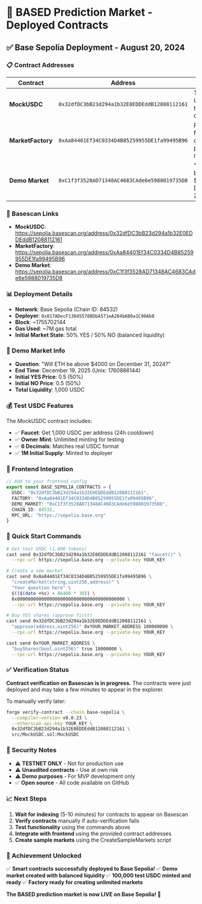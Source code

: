 # 🚀 BASED Prediction Market - Deployed Contracts

## ✅ Base Sepolia Deployment - August 20, 2024

### 📋 Contract Addresses

| Contract | Address | Purpose |
|----------|---------|---------|
| **MockUSDC** | `0x32dfDC3bB23d294a1b32E0EDDEddB12088112161` | Test USDC token (6 decimals) |
| **MarketFactory** | `0xAa84401Ef34C0334D4B85259955DE1fa99495B96` | Factory for creating prediction markets |
| **Demo Market** | `0xC1f3f3528AD71348AC4683CAde6e5988019735D8` | "Will ETH be above $4000 on Dec 31, 2024?" |

### 🔗 Basescan Links

- **MockUSDC**: https://sepolia.basescan.org/address/0x32dfDC3bB23d294a1b32E0EDDEddB12088112161
- **MarketFactory**: https://sepolia.basescan.org/address/0xAa84401Ef34C0334D4B85259955DE1fa99495B96  
- **Demo Market**: https://sepolia.basescan.org/address/0xC1f3f3528AD71348AC4683CAde6e5988019735D8

### 📊 Deployment Details

- **Network**: Base Sepolia (Chain ID: 84532)
- **Deployer**: `0x817ADecF13045578BDbA571eA204b6B0a1C90Ab8`
- **Block**: ~1755702144
- **Gas Used**: ~7M gas total
- **Initial Market State**: 50% YES / 50% NO (balanced liquidity)

### 🧪 Demo Market Info

- **Question**: "Will ETH be above $4000 on December 31, 2024?"
- **End Time**: December 19, 2025 (Unix: 1760886144)
- **Initial YES Price**: 0.5 (50%)
- **Initial NO Price**: 0.5 (50%)
- **Total Liquidity**: 1,000 USDC

### 💰 Test USDC Features

The MockUSDC contract includes:
- ✅ **Faucet**: Get 1,000 USDC per address (24h cooldown)
- ✅ **Owner Mint**: Unlimited minting for testing
- ✅ **6 Decimals**: Matches real USDC format
- ✅ **1M Initial Supply**: Minted to deployer

### 🎯 Frontend Integration

```typescript
// Add to your frontend config
export const BASE_SEPOLIA_CONTRACTS = {
  USDC: "0x32dfDC3bB23d294a1b32E0EDDEddB12088112161",
  FACTORY: "0xAa84401Ef34C0334D4B85259955DE1fa99495B96",
  DEMO_MARKET: "0xC1f3f3528AD71348AC4683CAde6e5988019735D8",
  CHAIN_ID: 84532,
  RPC_URL: "https://sepolia.base.org"
}
```

### 🔧 Quick Start Commands

```bash
# Get test USDC (1,000 tokens)
cast send 0x32dfDC3bB23d294a1b32E0EDDEddB12088112161 "faucet()" \
  --rpc-url https://sepolia.base.org --private-key YOUR_KEY

# Create a new market
cast send 0xAa84401Ef34C0334D4B85259955DE1fa99495B96 \
  "createMarket(string,uint256,address)" \
  "Your question here" \
  $(($(date +%s) + 86400 * 30)) \
  0x0000000000000000000000000000000000000000 \
  --rpc-url https://sepolia.base.org --private-key YOUR_KEY

# Buy YES shares (approve first)
cast send 0x32dfDC3bB23d294a1b32E0EDDEddB12088112161 \
  "approve(address,uint256)" 0xYOUR_MARKET_ADDRESS 100000000 \
  --rpc-url https://sepolia.base.org --private-key YOUR_KEY

cast send 0xYOUR_MARKET_ADDRESS \
  "buyShares(bool,uint256)" true 10000000 \
  --rpc-url https://sepolia.base.org --private-key YOUR_KEY
```

### ✅ Verification Status

**Contract verification on Basescan is in progress.** The contracts were just deployed and may take a few minutes to appear in the explorer.

To manually verify later:
```bash
forge verify-contract --chain base-sepolia \
  --compiler-version v0.8.23 \
  --etherscan-api-key YOUR_KEY \
  0x32dfDC3bB23d294a1b32E0EDDEddB12088112161 \
  src/MockUSDC.sol:MockUSDC
```

### 🔐 Security Notes

- ⚠️ **TESTNET ONLY** - Not for production use
- ⚠️ **Unaudited contracts** - Use at own risk
- ⚠️ **Demo purposes** - For MVP development only
- ✅ **Open source** - All code available on GitHub

### 📈 Next Steps

1. **Wait for indexing** (5-10 minutes) for contracts to appear on Basescan
2. **Verify contracts** manually if auto-verification fails
3. **Test functionality** using the commands above
4. **Integrate with frontend** using the provided contract addresses
5. **Create sample markets** using the CreateSampleMarkets script

### 🎉 Achievement Unlocked

✅ **Smart contracts successfully deployed to Base Sepolia!**
✅ **Demo market created with balanced liquidity**
✅ **100,000 test USDC minted and ready**
✅ **Factory ready for creating unlimited markets**

**The BASED prediction market is now LIVE on Base Sepolia! 🚀**